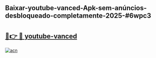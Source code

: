 ## Baixar-youtube-vanced-Apk-sem-anúncios-desbloqueado-completamente-2025-#6wpc3

# <h2><a href="https://ainizakaria.my?title=youtube-vanced&ref=22M">🔗👉 🔴 youtube-vanced</a></h2>

[![acn](https://github.com/user-attachments/assets/0f9c940e-d8b0-45ae-aac7-cd30a18b3e1c)](https://ainizakaria.my?title=youtube-vanced&ref=22M)

